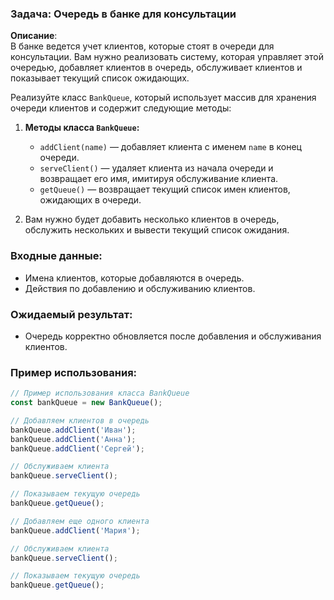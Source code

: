 ### Задача: Очередь в банке для консультации

**Описание**:  
В банке ведется учет клиентов, которые стоят в очереди для консультации. Вам нужно реализовать систему, которая управляет этой очередью, добавляет клиентов в очередь, обслуживает клиентов и показывает текущий список ожидающих.

Реализуйте класс `BankQueue`, который использует массив для хранения очереди клиентов и содержит следующие методы:

1. **Методы класса `BankQueue`:**

   - `addClient(name)` — добавляет клиента с именем `name` в конец очереди.
   - `serveClient()` — удаляет клиента из начала очереди и возвращает его имя, имитируя обслуживание клиента.
   - `getQueue()` — возвращает текущий список имен клиентов, ожидающих в очереди.

2. Вам нужно будет добавить несколько клиентов в очередь, обслужить нескольких и вывести текущий список ожидания.

### Входные данные:

- Имена клиентов, которые добавляются в очередь.
- Действия по добавлению и обслуживанию клиентов.

### Ожидаемый результат:

- Очередь корректно обновляется после добавления и обслуживания клиентов.

### Пример использования:

```javascript
// Пример использования класса BankQueue
const bankQueue = new BankQueue();

// Добавляем клиентов в очередь
bankQueue.addClient('Иван');
bankQueue.addClient('Анна');
bankQueue.addClient('Сергей');

// Обслуживаем клиента
bankQueue.serveClient();

// Показываем текущую очередь
bankQueue.getQueue();

// Добавляем еще одного клиента
bankQueue.addClient('Мария');

// Обслуживаем клиента
bankQueue.serveClient();

// Показываем текущую очередь
bankQueue.getQueue();
```
